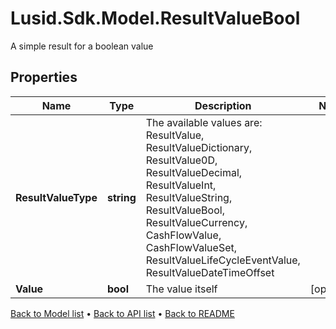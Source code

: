 # Lusid.Sdk.Model.ResultValueBool
A simple result for a boolean value

## Properties

Name | Type | Description | Notes
------------ | ------------- | ------------- | -------------
**ResultValueType** | **string** | The available values are: ResultValue, ResultValueDictionary, ResultValue0D, ResultValueDecimal, ResultValueInt, ResultValueString, ResultValueBool, ResultValueCurrency, CashFlowValue, CashFlowValueSet, ResultValueLifeCycleEventValue, ResultValueDateTimeOffset | 
**Value** | **bool** | The value itself | [optional] 

[Back to Model list](../README.md#documentation-for-models) &#8226; [Back to API list](../README.md#documentation-for-api-endpoints) &#8226; [Back to README](../README.md)

